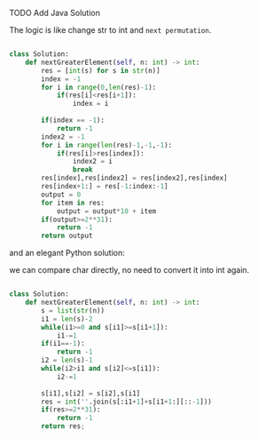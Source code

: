 

TODO Add Java Solution

The logic is like change str to int and `next permutation`.

```Python

class Solution:
    def nextGreaterElement(self, n: int) -> int:
        res = [int(s) for s in str(n)]
        index = -1
        for i in range(0,len(res)-1):
            if(res[i]<res[i+1]):
                index = i
       
        if(index == -1):
            return -1
        index2 = -1
        for i in range(len(res)-1,-1,-1):
            if(res[i]>res[index]):
                index2 = i
                break
        res[index],res[index2] = res[index2],res[index]
        res[index+1:] = res[-1:index:-1]
        output = 0
        for item in res:
            output = output*10 + item
        if(output>=2**31):
            return -1
        return output
```

and an elegant Python solution:

we can compare char directly, no need to convert it into int again.

```Python

class Solution:
    def nextGreaterElement(self, n: int) -> int:
        s = list(str(n))
        i1 = len(s)-2
        while(i1>=0 and s[i1]>=s[i1+1]):
            i1-=1
        if(i1==-1):
            return -1
        i2 = len(s)-1
        while(i2>i1 and s[i2]<=s[i1]):
            i2-=1
        
        s[i1],s[i2] = s[i2],s[i1]
        res = int(''.join(s[:i1+1]+s[i1+1:][::-1]))
        if(res>=2**31):
            return -1
        return res;

```